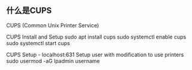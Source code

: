 
## 什么是CUPS

CUPS (Common Unix Printer Service) 

CUPS Install and Setup
sudo apt install cups
sudo systemctl enable cups
sudo systemctl start cups

CUPS Setup - localhost:631
Setup user with modification to use printers
sudo usermod -aG lpadmin username